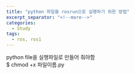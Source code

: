 ```yaml
---
title: "python 파일을 rosrun으로 실행하기 위한 방법"
excerpt_separator: "<!--more-->"
categories:
  - Study
tags:
  - ros, ros1
---
```


python file을 실행파일로 만들어 줘야함  
$ chmod +x 파일이름.py
